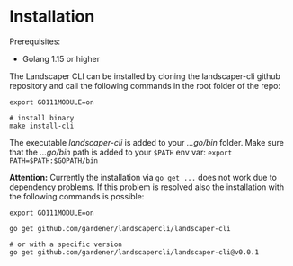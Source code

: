 # Installation

Prerequisites: 
  - Golang 1.15 or higher

The Landscaper CLI can be installed by cloning the landscaper-cli github repository and call the following
commands in the root folder of the repo: 

```shell script
export GO111MODULE=on

# install binary
make install-cli
```

The executable *landscaper-cli* is added to your *...go/bin* folder. Make sure that the *...go/bin* path 
is added to your `$PATH` env var: `export PATH=$PATH:$GOPATH/bin`

**Attention:** Currently the installation via `go get ...` does not work due to dependency problems. 
If this problem is resolved also the installation with the following commands is possible:

```shell script
export GO111MODULE=on

go get github.com/gardener/landscapercli/landscaper-cli

# or with a specific version
go get github.com/gardener/landscapercli/landscaper-cli@v0.0.1

```
